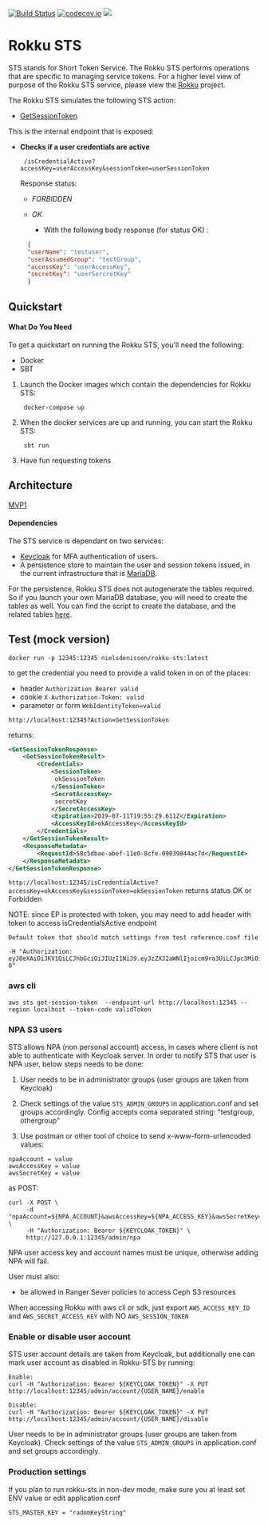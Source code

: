 [![Build Status](https://travis-ci.org/ing-bank/rokku-sts.svg?branch=master)](https://travis-ci.org/ing-bank/rokku-sts)
[![codecov.io](http://codecov.io/github/ing-bank/rokku-sts/coverage.svg?branch=master)](https://codecov.io/gh/ing-bank/rokku-sts?branch=master)
[![](https://images.microbadger.com/badges/image/wbaa/rokku-sts:latest.svg)](https://hub.docker.com/r/wbaa/rokku-sts/tags/)

# Rokku STS

STS stands for Short Token Service. The Rokku STS performs operations that are specific to managing service tokens. 
For a higher level view of purpose of the Rokku STS service, please view the [Rokku](https://github.com/ing-bank/rokku) project.

The Rokku STS simulates the following STS action:
 * [GetSessionToken](https://docs.aws.amazon.com/STS/latest/APIReference/API_GetSessionToken.html)
 
This is the internal endpoint that is exposed:


 * **Checks if a user credentials are active**
 
        /isCredentialActive?accessKey=userAccessKey&sessionToken=userSessionToken
   
   Response status:
   
   * _FORBIDDEN_
   * _OK_
      
       * With the following body response (for status OK) :
   ```json
     {
     "userName": "testuser",
     "userAssumedGroup": "testGroup",
     "accessKey": "userAccessKey",
     "secretKey": "userSercretKey"
     }
   ```
 
   
## Quickstart
#### What Do You Need

To get a quickstart on running the Rokku STS, you'll need the following:
* Docker
* SBT

1. Launch the Docker images which contain the dependencies for Rokku STS:

        docker-compose up
        
2. When the docker services are up and running, you can start the Rokku STS:

        sbt run
     
3. Have fun requesting tokens
 
## Architecture

[MVP1](docs/mvp1-flow.md)

#### Dependencies
The STS service is dependant on two services:

* [Keycloak](https://www.keycloak.org/) for MFA authentication of users.
* A persistence store to maintain the user and session tokens issued, in the current infrastructure that is [MariaDB](https://mariadb.org).

For the persistence, Rokku STS does not autogenerate the tables required. So if you launch your own MariaDB database, 
you will need to create the tables as well. You can find the script to create the database, and the related tables 
[here](https://github.com/ing-bank/rokku-dev-mariadb/blob/master/database/rokkudb.sql).

 
## Test (mock version)

`docker run -p 12345:12345 nielsdenissen/rokku-sts:latest`

to get the credential you need to provide a valid token in on of the places:
* header `Authorization Bearer valid`
* cookie `X-Authorization-Token: valid`
* parameter or form `WebIdentityToken=valid`

```http://localhost:12345?Action=GetSessionToken```

returns:

```xml
<GetSessionTokenResponse>
    <GetSessionTokenResult>
        <Credentials>
            <SessionToken>
             okSessionToken
            </SessionToken>
            <SecretAccessKey>
             secretKey
            </SecretAccessKey>
            <Expiration>2019-07-11T19:55:29.611Z</Expiration>
            <AccessKeyId>okAccessKey</AccessKeyId>
        </Credentials>
    </GetSessionTokenResult>
    <ResponseMetadata>
        <RequestId>58c5dbae-abef-11e0-8cfe-09039844ac7d</RequestId>
    </ResponseMetadata>
</GetSessionTokenResponse>
```

```http://localhost:12345/isCredentialActive?accessKey=okAccessKey&sessionToken=okSessionToken```
returns status OK or Forbidden

NOTE: since EP is protected with token, you may need to add header with token to access isCredentialsActive endpoint

```
Default token that should match settings from test reference.conf file

-H "Authorization: eyJ0eXAiOiJKV1QiLCJhbGciOiJIUzI1NiJ9.eyJzZXJ2aWNlIjoicm9ra3UiLCJpc3MiOiJyb2trdSJ9.aCpyvC53lWdF_IOdZQp0fO8W4tH_LeK3vQcIvt5W1-0"
```

### aws cli

```text
aws sts get-session-token  --endpoint-url http://localhost:12345 --region localhost --token-code validToken
```

### NPA S3 users 

STS allows NPA (non personal account) access, in cases where client is not able to authenticate
with Keycloak server. 
In order to notify STS that user is NPA user, below steps needs to be done:

1. User needs to be in administrator groups (user groups are taken from Keycloak)

2. Check settings of the value `STS_ADMIN_GROUPS` in application.conf and set groups accordingly. Config accepts 
coma separated string: "testgroup, othergroup"

3. Use postman or other tool of choice to send x-www-form-urlencoded values:

```
npaAccount = value
awsAccessKey = value
awsSecretKey = value
```

as POST:

```
curl -X POST \
     -d "npaAccount=${NPA_ACCOUNT}&awsAccessKey=${NPA_ACCESS_KEY}&awsSecretKey=${NPA_SECRET_KEY}" \
     -H "Authorization: Bearer ${KEYCLOAK_TOKEN}" \
     http://127.0.0.1:12345/admin/npa
```

NPA user access key and account names must be unique, otherwise adding NPA will fail.

User must also:
- be allowed in Ranger Sever policies to access Ceph S3 resources 

When accessing Rokku with aws cli or sdk, just export `AWS_ACCESS_KEY_ID` and `AWS_SECRET_ACCESS_KEY`
with NO `AWS_SESSION_TOKEN`


### Enable or disable user account

STS user account details are taken from Keycloak, but additionally one can mark user account as disabled in Rokku-STS
by running:
```
Enable:
curl -H "Authorization: Bearer ${KEYCLOAK_TOKEN}" -X PUT http://localhost:12345/admin/account/{USER_NAME}/enable 

Disable:
curl -H "Authorization: Bearer ${KEYCLOAK_TOKEN}" -X PUT http://localhost:12345/admin/account/{USER_NAME}/disable
```

User needs to be in administrator groups (user groups are taken from Keycloak). Check settings of the value `STS_ADMIN_GROUPS` in application.conf and set groups accordingly.

### Production settings

If you plan to run rokku-sts in non-dev mode, make sure you at least set ENV value or edit application.conf

```
STS_MASTER_KEY = "radomKeyString"
``` 
